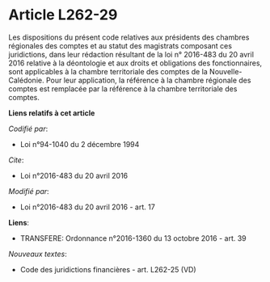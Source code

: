 # Article L262-29

Les dispositions du présent code relatives aux présidents des chambres régionales des comptes et au statut des magistrats
composant ces juridictions, dans leur rédaction résultant de la loi n° 2016-483 du 20 avril 2016 relative à la déontologie et
aux droits et obligations des fonctionnaires, sont applicables à la chambre territoriale des comptes de la Nouvelle-
Calédonie. Pour leur application, la référence à la chambre régionale des comptes est remplacée par la référence à la chambre
territoriale des comptes.

**Liens relatifs à cet article**

_Codifié par_:

  - Loi n°94-1040 du 2 décembre 1994

_Cite_:

  - Loi n°2016-483 du 20 avril 2016

_Modifié par_:

  - Loi n°2016-483 du 20 avril 2016 - art. 17

**Liens**:

  - TRANSFERE: Ordonnance n°2016-1360 du 13 octobre 2016 - art. 39

_Nouveaux textes_:

  - Code des juridictions financières - art. L262-25 (VD)
